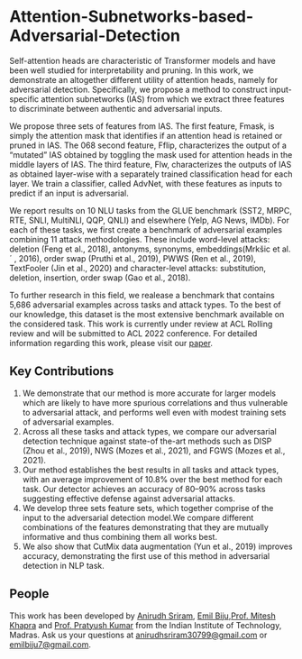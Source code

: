 # Attention-Subnetworks-based-Adversarial-Detection

Self-attention heads are characteristic of Transformer models and have been well studied for interpretability and pruning. In this work, we demonstrate an altogether different utility of attention heads, namely for adversarial detection. Specifically, we propose a method to construct input-specific attention subnetworks (IAS) from which we extract three features to discriminate between authentic and adversarial inputs. 

We propose three sets of features from IAS. The first feature, Fmask, is simply the attention mask that identifies if an attention head is retained or pruned in IAS. The 068
second feature, Fflip, characterizes the output of a “mutated” IAS obtained by toggling the mask used for attention heads in the middle layers of IAS. The third feature, Flw, characterizes the outputs of IAS as obtained layer-wise with a separately trained classification head for each layer. We train a classifier, called AdvNet, with these features as inputs to predict if an input is adversarial.

We report results on 10 NLU tasks from the GLUE benchmark (SST2, MRPC, RTE, SNLI, MultiNLI, QQP, QNLI) and elsewhere (Yelp, AG News, IMDb). For each of these tasks, we first 
create a benchmark of adversarial examples combining 11 attack methodologies. These include word-level attacks: deletion (Feng et al., 2018), antonyms, synonyms, embeddings(Mrkšic et al. ´ , 2016), order swap (Pruthi et al., 2019), PWWS (Ren et al., 2019), TextFooler (Jin et al., 2020) and character-level attacks: substitution, deletion, insertion, order swap (Gao et al., 2018). 

To further research in this field, we realease a benchmark that contains 5,686 adversarial examples across tasks and attack types. To the best of our knowledge, this dataset is the most extensive benchmark available on the considered task. This work is currently under review at ACL Rolling review and will be submitted to ACL 2022 conference. For detailed information regarding this work, please visit our [paper](https://openreview.net/forum?id=h18PaQKMbP). 

## Key Contributions

1. We demonstrate that our method is more accurate for larger models which are likely to have more spurious correlations and thus vulnerable to adversarial attack, and performs well even with modest training sets of adversarial examples.
2. Across all these tasks and attack types, we compare our adversarial detection technique against state-of the-art methods such as DISP (Zhou et al., 2019), NWS (Mozes et al., 2021), and FGWS (Mozes et al., 2021).
3. Our method establishes the best results in all tasks and attack types, with an average improvement of 10.8% over the best method for each task. Our detector achieves an accuracy of 80–90% across tasks suggesting effective defense against adversarial attacks.
4. We develop three sets feature sets, which together comprise of the input to the adversarial detection model.We compare different combinations of the features demonstrating that they are mutually informative and thus combining them all works best.
5. We also show that CutMix data augmentation (Yun et al., 2019) improves accuracy, demonstrating the first use of this method in adversarial detection in NLP task.


## People

This work has been developed by [Anirudh Sriram](https://github.com/anirudhs123), [Emil Biju](https://github.com/emilbiju),[Prof. Mitesh Khapra](https://www.cse.iitm.ac.in/~miteshk/) and [Prof. Pratyush Kumar](https://www.cse.iitm.ac.in/~pratyush/) from the Indian Institute of Technology, Madras. Ask us your questions at [anirudhsriram30799@gmail.com](mailto:anirudhsriram30799@gmail.com) or [emilbiju7@gmail.com](mailto:emilbiju7@gmail.com).

